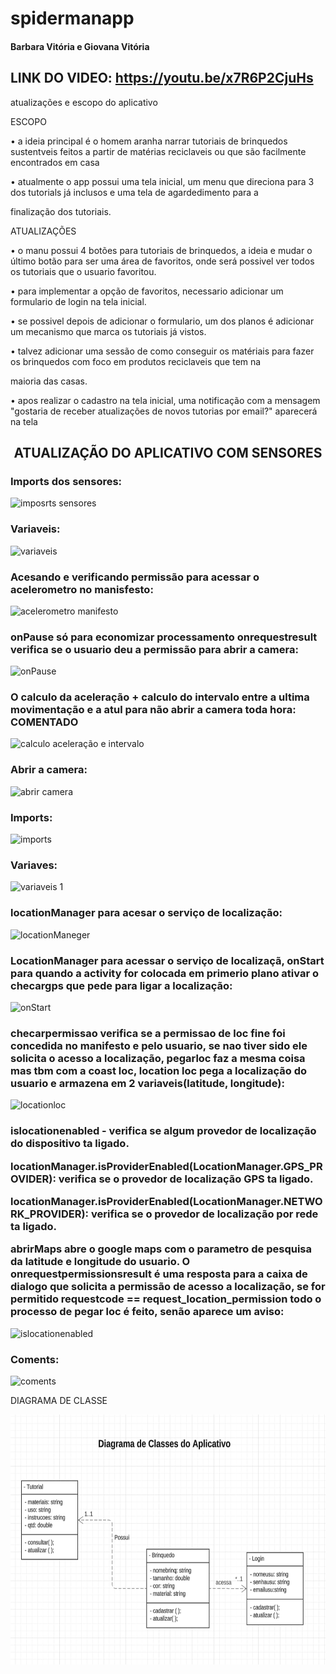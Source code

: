 # spidermanapp
#### Barbara Vitória e Giovana Vitória 
## LINK DO VIDEO: https://youtu.be/x7R6P2CjuHs

atualizações e escopo do aplicativo

ESCOPO

• a ideia principal é o homem aranha narrar tutoriais de brinquedos sustentveis feitos a partir de matérias reciclaveis ou que são facilmente encontrados em casa

• atualmente o app possui uma tela inicial, um menu que direciona para 3 dos tutorials já inclusos e uma tela de agardedimento para a

finalização dos tutoriais.

ATUALIZAÇÕES

• o manu possui 4 botões para tutoriais de brinquedos, a ideia e mudar o último botão para ser uma área de favoritos, onde será possivel ver todos os tutoriais que o usuario favoritou.

• para implementar a opção de favoritos, necessario adicionar um formulario de login na tela inicial.

• se possivel depois de adicionar o formulario, um dos planos é adicionar um mecanismo que marca os tutoriais já vistos.

• talvez adicionar uma sessão de como conseguir os matériais para fazer os brinquedos com foco em produtos reciclaveis que tem na

maioria das casas.

• apos realizar o cadastro na tela inicial, uma notificação com a mensagem "gostaria de receber atualizações de novos tutorias por email?" aparecerá na tela

<h2><center>ATUALIZAÇÃO DO APLICATIVO COM SENSORES</center></h2>

<h3>Imports dos sensores: </h3>

![imposrts sensores](https://github.com/anabtzz/TESTE/assets/128055760/17d357c9-6c22-496d-be9e-981dff844e15)

<h3>Variaveis:</h3>

![variaveis](https://github.com/anabtzz/TESTE/assets/128055760/b41a684b-272a-432e-8673-403dfba6f7d8)

<h3>Acesando e verificando permissão para acessar o acelerometro no manisfesto:</h3>

![acelerometro manifesto](https://github.com/anabtzz/TESTE/assets/128055760/45401c63-72a1-4a4a-a700-97b3c3e19b0d)

<h3>onPause só para economizar processamento onrequestresult verifica se o usuario deu a permissão para abrir a camera:</h3>

![onPause](https://github.com/anabtzz/TESTE/assets/128055760/91bc6dce-aaf1-409a-b070-cd76b0364b05)

<h3>O calculo da aceleração + calculo do intervalo entre a ultima movimentação e a atul para não abrir a camera toda hora:
COMENTADO </h3>

![calculo aceleração e intervalo](https://github.com/anabtzz/TESTE/assets/128055760/2bb47eff-f0a6-45d7-8ea9-efdadffcad31)


<h3>Abrir a camera:</h3>

![abrir camera](https://github.com/anabtzz/TESTE/assets/128055760/ef07e68d-03a9-4ef9-8cf4-94c686f9cc44)

<h3>Imports:</h3>

![imports](https://github.com/anabtzz/TESTE/assets/128055760/4766fdcd-cf1d-47b0-8465-fdd85b1e1ff8)

<h3>Variaves: </h3>

![variaveis 1](https://github.com/anabtzz/TESTE/assets/128055760/ca79680a-fdb3-4251-92ac-0d8cd3573a9a)

<h3>locationManager para acesar o serviço de localização:</h3>

![locationManeger](https://github.com/anabtzz/TESTE/assets/128055760/d027819f-7122-44b8-9c46-88341613f819)

<h3>LocationManager para acessar o serviço de localizaçã, onStart para quando a activity for colocada em primerio plano ativar o checargps que pede para ligar a localização:</h3> 

![onStart](https://github.com/anabtzz/TESTE/assets/128055760/cc5eeb9f-6883-4b83-b34b-e63c7adb7190)

<h3>checarpermissao verifica se a permissao de loc fine foi concedida no manifesto e pelo usuario, se nao tiver sido ele solicita o acesso a localização, pegarloc faz a mesma coisa mas tbm com a coast loc, location loc pega a localização do usuario e armazena em 2 variaveis(latitude, longitude):</h3>

![locationloc](https://github.com/anabtzz/TESTE/assets/128055760/db9b3bb7-5dd6-4182-8ef4-bc2daf4427fb)


<h3>islocationenabled - verifica se algum provedor de localização do dispositivo ta ligado.
  
locationManager.isProviderEnabled(LocationManager.GPS_PROVIDER): verifica se o provedor de localização GPS ta ligado.

locationManager.isProviderEnabled(LocationManager.NETWORK_PROVIDER): verifica se o provedor de localização por rede ta ligado.

abrirMaps abre o google maps com o parametro de pesquisa da latitude e longitude do usuario. O onrequestpermissionsresult é uma resposta para a caixa de dialogo que solicita a permissão de acesso a localização, se for permitido requestcode == request_location_permission todo o processo de pegar loc é feito, senão aparece um aviso:</h3>

![islocationenabled](https://github.com/anabtzz/TESTE/assets/128055760/34dd4bd2-3bf8-4355-8a33-dd38ff59cb13)

<h3>Coments:</h3>

![coments](https://github.com/anabtzz/TESTE/assets/128055760/c460de5b-1e80-44db-b465-dfab90b7c05b)


DIAGRAMA DE CLASSE
<p align="center">
<img width="750" height="400" src="img_readme/diagrama.jpeg">
</p>
